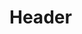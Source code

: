 <!-- TITLE: Hardened Skin -->
<!-- SUBTITLE: Hardens your skin, absorbing 500 damage.  Consumes 5 rage when cast. -->

# Header